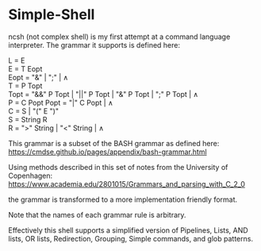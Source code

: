 # Simple-Shell
ncsh (not complex shell) is my first attempt at a command language interpreter. The grammar it supports is defined here: 

L = E \
E = T Eopt \
Eopt = "&" | ";" | ∧ \
T = P Topt \
Topt = "&&" P Topt | "||" P Topt | "&" P Topt | ";" P Topt | ∧ \
P = C Popt
Popt = "|" C Popt | ∧ \
C = S | "(" E ")" \
S = String R \
R = ">" String | "<" String | ∧

This grammar is a subset of the BASH grammar as defined here: https://cmdse.github.io/pages/appendix/bash-grammar.html 

Using methods described in this set of notes from the University of Copenhagen: https://www.academia.edu/2801015/Grammars_and_parsing_with_C_2_0

the grammar is transformed to a more implementation friendly format.

Note that the names of each grammar rule is arbitrary.

Effectively this shell supports a simplified version of Pipelines, Lists, AND lists, OR lists, Redirection, Grouping, Simple commands, and glob patterns. 
